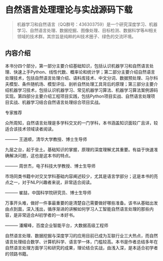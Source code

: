  # 自然语言处理理论与实战源码下载
 
> 机器学习和自然语言（QQ群号：436303759）是一个研究深度学习、机器学习、自然语言处理、数据挖掘、图像处理、目标检测、数据科学等AI相关领域的技术群。其宗旨是纯粹的AI技术圈子、绿色的交流环境。


## 内容介绍

本书分四个部分，第一部分主要介绍基础知识，包括认识机器学习和自然语言处理、快速上手Python、线性代数、概率论和统计学；第二部分主要介绍自然语言处理技术，包括自然语言处理介绍、语料库技术、中文分词、数据预处理、马尔科夫模型、条件随机场、模型评估、剖析自然处理工具背后的原理；第三部分主要介绍机器学习技术，包括认识机器学习、常见机器学习算法、机器学习算法案例源码实现。第四部分主要介绍工程项目实践，包括Python项目实战、自然语言处理项目实战、机器学习结合自然语言处理综合项目实战。



专家推荐

众所周知，自然语言处理是多学科交叉的一门学科，本书涵盖知识面较广且详，较适合该技术领域读者阅读。

——— 王道顺，清华大学教授、博士生导师


九层之台，起于垒土。基础知识的掌握，原理的深度理解尤其重要。有益于快速准确解决问题，这也是这本书的特点。

——— 周世杰，电子科技大学教授、博士生导师


市场同类书籍中对交叉学科基础内容阐述较少，尤其是语言学部分；这是本书的亮点之一，对于NLP兴趣者来说，非常适合阅读。

——— 崔喆，中国科学院研究员、博士生导师

 

万事开头难，做好一件事最重要的是清楚自己需要做好哪些准备。该书从基础出发由点到面，深入浅出，循序渐进的讲解如何学习人工智能自然语言处理的那些内容，是非常适合AI初学者的一本好书。

——— 潘耀峰，百度企业智能平台，大数据高级工程师



自然语言处理、数据挖掘与深度学习的应用目前已成为互联行业三大热点，而自然语言处理结合数学、计算机科学、语言学一体，门槛较高。本书是作者总结多年在自然语言处理方面学习和研究的成果，理论结合实战，由浅入深，是本适合初学者的领路书籍。




